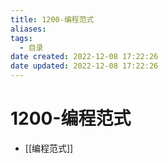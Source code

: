 ```yaml
---
title: 1200-编程范式
aliases:
tags:
  - 目录
date created: 2022-12-08 17:22:26
date updated: 2022-12-08 17:22:26
---
```


# 1200-编程范式

- [[编程范式]]
